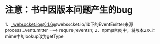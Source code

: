 # 注意：书中因版本问题产生的bug
1、_websocket.io@0.1.6@websocket.io/lib下的EventEmitter来源
process.EventEmitter ===> require('events');
2、npmjs官网中，将版本2以上mime中的lookup改为getType